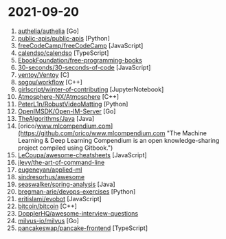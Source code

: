 # 2021-09-20

1. [authelia/authelia](https://github.com/authelia/authelia "The Single Sign-On Multi-Factor portal for web apps") [Go]
2. [public-apis/public-apis](https://github.com/public-apis/public-apis "A collective list of free APIs") [Python]
3. [freeCodeCamp/freeCodeCamp](https://github.com/freeCodeCamp/freeCodeCamp "freeCodeCamp.org's open-source codebase and curriculum. Learn to code for free.") [JavaScript]
4. [calendso/calendso](https://github.com/calendso/calendso "Scheduling infrastructure for absolutely everyone.") [TypeScript]
5. [EbookFoundation/free-programming-books](https://github.com/EbookFoundation/free-programming-books "📚 Freely available programming books") 
6. [30-seconds/30-seconds-of-code](https://github.com/30-seconds/30-seconds-of-code "Short JavaScript code snippets for all your development needs") [JavaScript]
7. [ventoy/Ventoy](https://github.com/ventoy/Ventoy "A new bootable USB solution.") [C]
8. [sogou/workflow](https://github.com/sogou/workflow "C++ Parallel Computing and Asynchronous Networking Engine. Simple C++ HTTP Server/Client.") [C++]
9. [girlscript/winter-of-contributing](https://github.com/girlscript/winter-of-contributing "GirlScript Winter of Contributing is a three-month-long Open-Source Program organized by🧡GirlScript Foundation to create the world's largest multilingual content repository that will be available to everyone.") [JupyterNotebook]
10. [Atmosphere-NX/Atmosphere](https://github.com/Atmosphere-NX/Atmosphere "Atmosphère is a work-in-progress customized firmware for the Nintendo Switch.") [C++]
11. [PeterL1n/RobustVideoMatting](https://github.com/PeterL1n/RobustVideoMatting "Robust Video Matting in PyTorch, TensorFlow, TensorFlow.js, ONNX, CoreML!") [Python]
12. [OpenIMSDK/Open-IM-Server](https://github.com/OpenIMSDK/Open-IM-Server "Open-IM-Server is open source instant messaging Server.Backend in Go.") [Go]
13. [TheAlgorithms/Java](https://github.com/TheAlgorithms/Java "All Algorithms implemented in Java") [Java]
14. [orico/www.mlcompendium.com](https://github.com/orico/www.mlcompendium.com "The Machine Learning & Deep Learning Compendium is an open knowledge-sharing project compiled using Gitbook.") 
15. [LeCoupa/awesome-cheatsheets](https://github.com/LeCoupa/awesome-cheatsheets "👩‍💻👨‍💻 Awesome cheatsheets for popular programming languages, frameworks and development tools. They include everything you should know in one single file.") [JavaScript]
16. [jlevy/the-art-of-command-line](https://github.com/jlevy/the-art-of-command-line "Master the command line, in one page") 
17. [eugeneyan/applied-ml](https://github.com/eugeneyan/applied-ml "📚 Papers & tech blogs by companies sharing their work on data science & machine learning in production.") 
18. [sindresorhus/awesome](https://github.com/sindresorhus/awesome "😎 Awesome lists about all kinds of interesting topics") 
19. [seaswalker/spring-analysis](https://github.com/seaswalker/spring-analysis "Spring源码阅读") [Java]
20. [bregman-arie/devops-exercises](https://github.com/bregman-arie/devops-exercises "Linux, Jenkins, AWS, SRE, Prometheus, Docker, Python, Ansible, Git, Kubernetes, Terraform, OpenStack, SQL, NoSQL, Azure, GCP, DNS, Elastic, Network, Virtualization. DevOps Interview Questions") [Python]
21. [eritislami/evobot](https://github.com/eritislami/evobot "🤖 EvoBot is a Discord Music Bot built with discord.js & uses Command Handler from discordjs.guide") [JavaScript]
22. [bitcoin/bitcoin](https://github.com/bitcoin/bitcoin "Bitcoin Core integration/staging tree") [C++]
23. [DopplerHQ/awesome-interview-questions](https://github.com/DopplerHQ/awesome-interview-questions "A curated awesome list of lists of interview questions. Feel free to contribute! 🎓") 
24. [milvus-io/milvus](https://github.com/milvus-io/milvus "An open-source vector database for embedding similarity search and AI applications.") [Go]
25. [pancakeswap/pancake-frontend](https://github.com/pancakeswap/pancake-frontend "🥞 Pancake main features (farms, pools, IFO, lottery, profiles)") [TypeScript]
